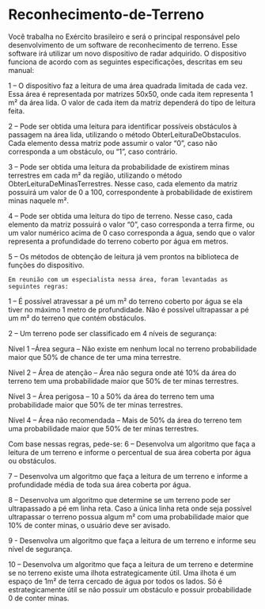 # Reconhecimento-de-Terreno

Você trabalha no Exército brasileiro e será o principal responsável pelo desenvolvimento de um software de reconhecimento de terreno. Esse software irá utilizar um novo dispositivo de radar adquirido. O dispositivo funciona de acordo com as seguintes especificações, descritas em seu manual:

1 – O dispositivo faz a leitura de uma área quadrada limitada de cada vez. Essa área é representada por matrizes 50x50, onde cada item representa 1 m² da área lida. O valor de cada item da matriz dependerá do tipo de leitura feita.

2 – Pode ser obtida uma leitura para identificar possíveis obstáculos à passagem na área lida, utilizando o método ObterLeituraDeObstaculos. Cada elemento dessa matriz pode assumir o valor “0”, caso não corresponda a um obstáculo, ou “1”, caso contrário.

3 – Pode ser obtida uma leitura da probabilidade de existirem minas terrestres em cada m² da região, utilizando o método ObterLeituraDeMinasTerrestres. Nesse caso, cada elemento da matriz possuirá um valor de 0 a 100, correspondente à probabilidade de existirem minas naquele m².

4 – Pode ser obtida uma leitura do tipo de terreno. Nesse caso, cada elemento da matriz possuirá o valor “0”, caso corresponda a terra firme, ou um valor numérico acima de 0 caso corresponda a água, sendo que o valor representa a profundidade do terreno coberto por água em metros.

5 – Os métodos de obtenção de leitura já vem prontos na biblioteca de funções do dispositivo. 

	Em reunião com um especialista nessa área, foram levantadas as seguintes regras:

1 – É possível atravessar a pé um m² do terreno coberto por água se ela tiver no máximo 1 metro de profundidade. Não é possível ultrapassar a pé um m² do terreno que contém obstáculos.

2 – Um terreno pode ser classificado em 4 níveis de segurança:

Nível 1 –Área segura – Não existe em nenhum local no terreno probabilidade maior que 50% de chance de ter uma mina terrestre.

Nível 2 – Área de atenção – Área não segura onde até 10% da área do terreno tem uma probabilidade maior que 50% de ter minas terrestres.

Nível 3 – Área perigosa – 10 a 50% da área do terreno tem uma probabilidade maior que 50% de ter minas terrestres.

Nível 4 – Área não recomendada – Mais de 50% da área do terreno tem uma probabilidade maior que 50% de ter minas terrestres.

Com base nessas regras, pede-se:
6 – Desenvolva um algoritmo que faça a leitura de um terreno e informe o percentual de sua área coberta por água ou obstáculos.

7 – Desenvolva um algoritmo que faça a leitura de um terreno e informe a profundidade média de toda sua área coberta por água.

8 – Desenvolva um algoritmo que determine se um terreno pode ser ultrapassado a pé em linha reta. Caso a única linha reta onde seja possível ultrapassar o terreno possua algum m² com uma probabilidade maior que 10% de conter minas, o usuário deve ser avisado.

9 - Desenvolva um algoritmo que faça a leitura de um terreno e informe seu nível de segurança.

10 – Desenvolva um algoritmo que faça a leitura de um terreno e determine se no terreno existe uma ilhota estrategicamente útil. Uma ilhota é um espaço de 1m² de terra cercado de água por todos os lados. Só é estrategicamente útil se não possuir um obstáculo e possuir probabilidade 0 de conter minas.
